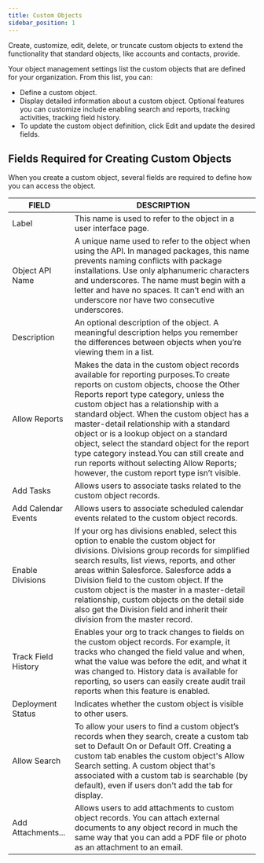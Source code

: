 ```yaml
---
title: Custom Objects
sidebar_position: 1
---
```


Create, customize, edit, delete, or truncate custom objects to extend the functionality that standard objects, like accounts and contacts, provide.

Your object management settings list the custom objects that are defined for your organization. From this list, you can:

- Define a custom object.
- Display detailed information about a custom object. Optional features you can customize include enabling search and reports, tracking activities, tracking field history.
- To update the custom object definition, click Edit and update the desired fields.

## Fields Required for Creating Custom Objects

When you create a custom object, several fields are required to define how you can access the object.

FIELD | DESCRIPTION
-- | --
Label | This name is used to refer to the object in a user interface page.
Object API Name | A unique name used to refer to the object when using the API. In managed packages, this name prevents naming conflicts with package installations. Use only alphanumeric characters and underscores. The name must begin with a letter and have no spaces. It can’t end with an underscore nor have two consecutive underscores.
Description | An optional description of the object. A meaningful description helps you remember the differences between objects when you’re viewing them in a list.
Allow Reports | Makes the data in the custom object records available for reporting purposes.To create reports on custom objects, choose the Other Reports report type category, unless the custom object has a relationship with a standard object. When the custom object has a master-detail relationship with a standard object or is a lookup object on a standard object, select the standard object for the report type category instead.You can still create and run reports without selecting Allow Reports; however, the custom report type isn’t visible.
Add Tasks | Allows users to associate tasks related to the custom object records.
Add Calendar Events | Allows users to associate scheduled calendar events related to the custom object records.
Enable Divisions | If your org has divisions enabled, select this option to enable the custom object for divisions. Divisions group records for simplified search results, list views, reports, and other areas within Salesforce. Salesforce adds a Division field to the custom object. If the custom object is the master in a master-detail relationship, custom objects on the detail side also get the Division field and inherit their division from the master record.
Track Field History | Enables your org to track changes to fields on the custom object records. For example, it tracks who changed the field value and when, what the value was before the edit, and what it was changed to. History data is available for reporting, so users can easily create audit trail reports when this feature is enabled.
Deployment Status | Indicates whether the custom object is visible to other users.
Allow Search | To allow your users to find a custom object’s records when they search, create a custom tab set to Default On or Default Off. Creating a custom tab enables the custom object's Allow Search setting. A custom object that's associated with a custom tab is searchable (by default), even if users don't add the tab for display.
Add Attachments... | Allows users to add attachments to custom object records. You can attach external documents to any object record in much the same way that you can add a PDF file or photo as an attachment to an email. 



<!-- 
对象对应的是数据库的表。我们也可以把对象当作是一个业务分类来理解，如“合同(contract)”这个业务分类，具体到“XXX产品服务合同”就是“合同(contract)”这个业务分类的一条数据。

## 创建自定义对象

管理员登录进入系统后点击右上角的“⚙”--“设置”进入设置界面，当我们需要创建自定义对象时点击“对象设置”->"对象”界面右上角的“新建”按钮。

 ![](https://console.steedos.cn/api/files/images/Tadsy6eNHKtnYGHRW)

* **数据源**：选择该对象所属数据源，该对象的数据将保存到指定数据源中，默认数据源使用的是mongodb数据库。
* **显示名**：界面上将显示该名称来表示该对象。
* **API名称**：字段唯一标识符，只能包含小写字母、数字，必须以字母开头，不能以下划线字符结尾或包含两个连续的下划线字符。
* **图标：** 为您的对象选择合适的图标。
* **开发状态**：此对象的开发状态，“开发中”的对象只有管理员才可以访问，当对象相关功能已经就绪时，您应该把它设置为“已部署”。
* **备注**：输入此对象的描述。
* **外部数据源**：引用第三方数据库的数据。
* **功能开关**：设置此对象上开放的功能，勾选表示开启相关功能。
* **脚本**：表单事件的脚本，例如：在“数据变化时”中添加脚本实现字段级联（联动）效果。

## 对象功能开关

* **允许搜索**：此对象可以通过全局检索查询。
* **允许上传附件**：此对象可以上传附件。
* **允许添加任务**：此对象中的业务数据，可以添加任务。
* **允许添加备注**：此对象中的业务数据，可以添加备忘。
* **允许添加事件**：此对象中的业务数据，可以添加任务。
* **允许共享记录**：启用此功能可以设置该对象对于其他对象的记录共享。
* **允许配置对象流程**：只有启用此功能的业务对象，才能显示在对象流程的配置菜单中。
* **允许查看申请单**：此对象中的业务数据，可以进行审批。
* **允许添加留言**：用户对数据可以添加留言。
* **记录字段历史**：启用此功能后系统会自动记录此字段的修改记录。
* **允许编辑单个字段**：只有启用此功能的业务对象，才能单个编辑字段数据。
* **启用树状结构显示记录**：当启用时，与此对象关联的查找字段将以树状结构的形式显示其选项。
* **启用弹出窗口查找模式**：当启用时，与此对象关联的查找字段将以弹出窗口的形式显示其选项。

## 设置对象字段

新建对象后，您需要进一步描述该对象有哪些属性，比如对于 “报价(offer)” 对象，您可能希望新建“报价编号(offer_id)“、”到期日期(offer_date)“、”报价名称(offer_name)“等字段。


### 自定义字段

新建的对象，默认只有几个内置字段，如“名称(name)”、“所有者(owner)”、“创建人(created_by)”、“修改人(modified_by)”。例如我们需要添加一个 ”报价名称” 字段，点击右上角的 “新建” 按钮弹出 “编辑 对象字段”窗口，填写必填项显示名称 ”报价名称“ 、字段名 “offer_name” 、字段类型 “文本”，点击提交即完成一个字段的创建。

 ![](https://console.steedos.cn/api/files/images/vj7CJWqxyWy2sGcMG)

* **所属对象**：该字段所属对象，默认为当前对象。
* **显示名称**：字段最终显示的名称，由用户自定义。
* **字段名**：用来保存到数据库的字段名称，名称只能包含小写字母，数字，必须以字母开头。不能以下划线结尾或包含两个连续的下划线符号。
* **字段类型**：根据需求设置该字段的类型。
* **默认值**：设定字段的默认值，可以是固定值。
* **字段分组**：在记录的显示页面和编辑页面，将字段分组显示。
* **外部数据源**：引用第三方数据库的数据。
* **高级**：字段功能设置，比如该字段设置为必填。

### 默认值

配置字段默认值目前分为可编辑字段、只读或隐藏字段两种情况。

#### 可编辑字段

这种情况下字段默认值是在前端赋值，字段的默认值可以在新建记录界面上显示出来，有以下两种方式编写字段默认值。

- 固定值：如果只是要给字段设置一个固定值作为默认值，直接输入希望设置的固定值即可，不需要用引号括起来。
- 公式：可以输入一段表单公式脚本来描述希望设置的动态默认值。

#### 非可编辑字段

字段不可编辑，包括以下几种情况：

- 只读字段：即当前用户有查看权限但是没有编辑权限的字段，包括系统内置的只读字段，除非通过配置字段权限改为可编辑字段。
- 隐藏字段：即当前用户没有查看权限的字段，包括系统内置的隐藏字段，除非通过配置字段权限改为可编辑字段。

只要字段不可编辑，那么该字段值就不是由前端界面传入，而是由后台接口自动生成，所以其字段默认值只能配置为后台字段公式表达式。

需要注意的是，后台字段公式配置一个固定值表达式时，需要用引号括起来，否则它将不是一个合法的字段公式表达式。

### 字段显示公式

可以在高级-字段显示公式为该字段增加显示条件，比如输入`{{formData.type__c === 'leader' ? true: false}}`，表示当字段type__c等于leader值时，才显示当前字段，否则隐藏该字段。

## 配置列表视图

列表视图是用来定义前台数据列表展示的数据，您可以自定义需要显示的字段，从不同的维度定义视图展示不一样的数据，设定筛选条件和排序规则等参数。例如“报价(offer)”对象，您可能希望有一个“我的报价”列表视图来展示“报价编号(offer_id)”、“报价名称(offer_name)”、“报价客户(offer_client)”、“状态(state)”等多个数据。用户在界面上可以很方便快捷的切换列表视图、添加筛选条件、查找数据、新建视图等等。[如何自定义列表视图](./listview)

## 配置按钮

每个对象内置了在一定条件下才会显示的基础按钮，例如: 新建、编辑按钮。您也可以给指定对象配置自定义操作按钮。从”设置 => 对象设置 => 对象“进入指定的对象设置详情页， 然后找到操作按钮子表，点击右上角新建按钮，输入显示名称、API名称等后点击提交即可。 -->
